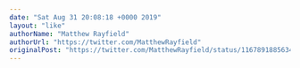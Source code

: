 ```yaml
---
date: "Sat Aug 31 20:08:18 +0000 2019"
layout: "like"
authorName: "Matthew Rayfield"
authorUrl: "https://twitter.com/MatthewRayfield"
originalPost: "https://twitter.com/MatthewRayfield/status/1167891885634965510"
---
```

